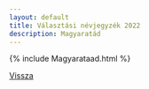 ```yaml
---
layout: default
title: Választási névjegyzék 2022
description: Magyaratád
---
```


{% include Magyarataad.html %}

[Vissza](./)